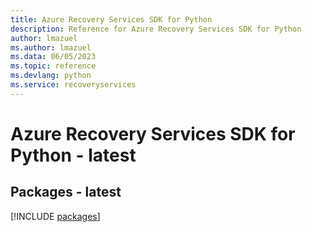 ```yaml
---
title: Azure Recovery Services SDK for Python
description: Reference for Azure Recovery Services SDK for Python
author: lmazuel
ms.author: lmazuel
ms.data: 06/05/2023
ms.topic: reference
ms.devlang: python
ms.service: recoveryservices
---
```

# Azure Recovery Services SDK for Python - latest
## Packages - latest
[!INCLUDE [packages](recovery-services-index.md)]